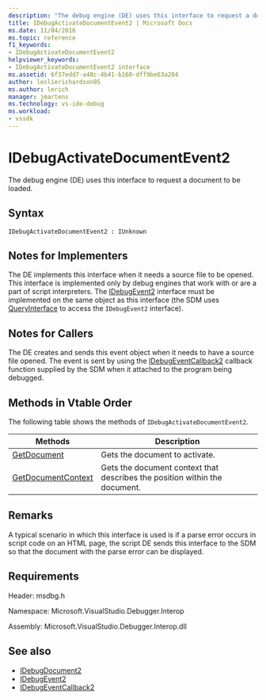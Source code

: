 ```yaml
---
description: "The debug engine (DE) uses this interface to request a document to be loaded."
title: IDebugActivateDocumentEvent2 | Microsoft Docs
ms.date: 11/04/2016
ms.topic: reference
f1_keywords:
- IDebugActivateDocumentEvent2
helpviewer_keywords:
- IDebugActivateDocumentEvent2 interface
ms.assetid: 6f37edd7-a48c-4b41-b160-dff9be63a284
author: leslierichardson95
ms.author: lerich
manager: jmartens
ms.technology: vs-ide-debug
ms.workload:
- vssdk
---
```

# IDebugActivateDocumentEvent2
The debug engine (DE) uses this interface to request a document to be loaded.

## Syntax

```
IDebugActivateDocumentEvent2 : IUnknown
```

## Notes for Implementers
 The DE implements this interface when it needs a source file to be opened. This interface is implemented only by debug engines that work with or are a part of script interpreters. The [IDebugEvent2](../../../extensibility/debugger/reference/idebugevent2.md) interface must be implemented on the same object as this interface (the SDM uses [QueryInterface](/cpp/atl/queryinterface) to access the `IDebugEvent2` interface).

## Notes for Callers
 The DE creates and sends this event object when it needs to have a source file opened. The event is sent by using the [IDebugEventCallback2](../../../extensibility/debugger/reference/idebugeventcallback2.md) callback function supplied by the SDM when it attached to the program being debugged.

## Methods in Vtable Order
 The following table shows the methods of `IDebugActivateDocumentEvent2`.

|Methods|Description|
|-------------|-----------------|
|[GetDocument](../../../extensibility/debugger/reference/idebugactivatedocumentevent2-getdocument.md)|Gets the document to activate.|
|[GetDocumentContext](../../../extensibility/debugger/reference/idebugactivatedocumentevent2-getdocumentcontext.md)|Gets the document context that describes the position within the document.|

## Remarks
 A typical scenario in which this interface is used is if a parse error occurs in script code on an HTML page, the script DE sends this interface to the SDM so that the document with the parse error can be displayed.

## Requirements
 Header: msdbg.h

 Namespace: Microsoft.VisualStudio.Debugger.Interop

 Assembly: Microsoft.VisualStudio.Debugger.Interop.dll

## See also
- [IDebugDocument2](../../../extensibility/debugger/reference/idebugdocument2.md)
- [IDebugEvent2](../../../extensibility/debugger/reference/idebugevent2.md)
- [IDebugEventCallback2](../../../extensibility/debugger/reference/idebugeventcallback2.md)

